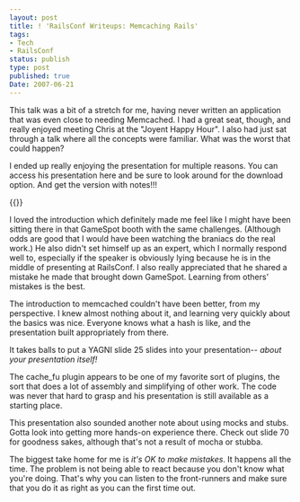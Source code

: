```yaml
---
layout: post
title: ! 'RailsConf Writeups: Memcaching Rails'
tags: 
- Tech
- RailsConf
status: publish
type: post
published: true
Date: 2007-06-21
---
```

This talk was a bit of a stretch for me, having never written an application that was even close to needing Memcached.  I had a great seat, though, and really enjoyed meeting Chris at the "Joyent Happy Hour".  I also had just sat through a talk where all the concepts were familiar.  What was the worst that could happen?


I ended up really enjoying the presentation for multiple reasons.  You can access his presentation here and be sure to look around for the download option.  And get the version with notes!!!

{{<slideshare id="mjiRZKMpUse854">}}

I loved the introduction which definitely made me feel like I might have been sitting there in that GameSpot booth with the same challenges.  (Although odds are good that I would have been watching the braniacs do the real work.)  He also didn't set himself up as an expert, which I normally respond well to, especially if the speaker is obviously lying because he is in the middle of presenting at RailsConf.  I also really appreciated that he shared a mistake he made that brought down GameSpot.  Learning from others' mistakes is the best.


The introduction to memcached couldn't have been better, from my perspective.  I knew almost nothing about it, and learning very quickly about the basics was nice.  Everyone knows what a hash is like, and the presentation built appropriately from there.


It takes balls to put a <span class="caps">YAGNI</span> slide 25 slides into your presentation-- *about your presentation itself!*


The cache_fu plugin appears to be one of my favorite sort of plugins, the sort that does a lot of assembly and simplifying of other work.  The code was never that hard to grasp and his presentation is still available as a starting place.


This presentation also sounded another note about using mocks and stubs.  Gotta look into getting more hands-on experience there.  Check out slide 70 for goodness sakes, although that's not a result of mocha or stubba.


The biggest take home for me is *it's OK to make mistakes*.  It happens all the time.  The problem is not being able to react because you don't know what you're doing.  That's why you can listen to the front-runners and make sure that you do it as right as you can the first time out.
